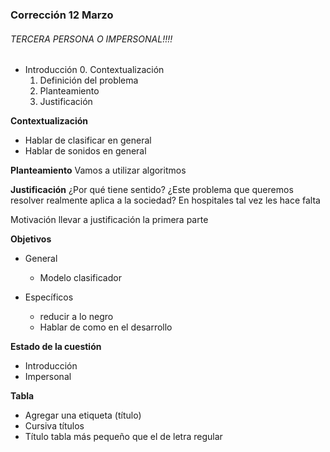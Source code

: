 ### Corrección 12 Marzo  
###### TERCERA PERSONA O IMPERSONAL!!!!
- Introducción
    0. Contextualización
    1. Definición del problema
    2. Planteamiento
    3. Justificación

**Contextualización**
- Hablar de clasificar en general
- Hablar de sonidos en general

**Planteamiento**
Vamos a utilizar algoritmos

**Justificación**
¿Por qué tiene sentido?
¿Este problema que queremos resolver realmente aplica a la sociedad?
En hospitales tal vez les hace falta

Motivación llevar a justificación la primera parte

**Objetivos**
- General
    - Modelo clasificador 

- Específicos
    - reducir a lo negro
    - Hablar de como en el desarrollo

**Estado de la cuestión**
- Introducción
- Impersonal

**Tabla**
- Agregar una etiqueta (título)
- Cursiva títulos
- Título tabla más pequeño que el de letra regular





